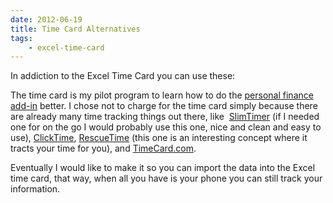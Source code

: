 ```yaml
---
date: 2012-06-19
title: Time Card Alternatives
tags:
    - excel-time-card
---
```


In addiction to the Excel Time Card you can use these:

The time card is my pilot program to learn how to do the <a href="">personal finance add-in</a> better. I chose not to charge for the time card simply because there are already many time tracking things out there, like  <a href="http://slimtimer.com/">SlimTimer</a> (if I needed one for on the go I would probably use this one, nice and clean and easy to use), <a href="https://www.clicktime.com/">ClickTime</a>, <a href="http://rescuetime.com/">RescueTime</a> (this one is an interesting concept where it tracts your time for you), and <a href="https://www.timecard.com/">TimeCard.com</a>.

Eventually I would like to make it so you can import the data into the Excel time card, that way, when all you have is your phone you can still track your information.
